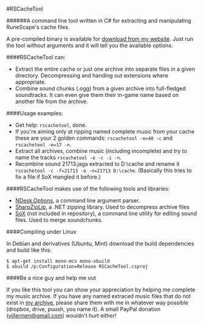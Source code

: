 #RSCacheTool

######A command line tool written in C# for extracting and manipulating RuneScape's cache files.

A pre-compiled binary is available for [download from my website](https://villermen.com/browser/?d=rscachetool). Just run the tool without arguments and it will tell you the available options.

####RSCacheTool can:

 - Extract the entire cache or just one archive into separate files in a given directory. Decompressing and handing out extensions where appropriate.
 - Combine sound chunks (.ogg) from a given archive into full-fledged soundtracks. It can even give them their in-game name based on another file from the archive.
 
####Usage examples:

 - Get help: `rscachetool`, done.
 - If you're aiming only at ripping named complete music from your cache these are your 2 golden commands: `rscachetool -e=40 -c` and `rscachetool -e=17 -n`.
 - Extract all archives, combine music (including incomplete) and try to name the tracks `rscachetool -e -c -i -n`.
 - Recombine sound 21713.jaga extracted to D:\cache and rename it `rscachetool -c -f=21713 -o -n=21713 D:\cache`. (Basically this tries to fix a file if SoX mangled it before.)

####RSCacheTool makes use of the following tools and libraries:

 - [NDesk.Options](http://www.ndesk.org/Options), a command line argument parser.
 - [SharpZipLip](http://icsharpcode.github.io/SharpZipLib/), a .NET zipping library. Used to decompress archive files
 - [SoX](http://sox.sourceforge.net/) (not included in repository), a command line utility for editing sound files. Used to merge soundchunks.

####Compiling under Linux

In Debian and derivatives (Ubuntu, Mint) download the build dependencies and build like this:

	$ apt-get install mono-mcs mono-xbuild
	$ xbuild /p:Configuration=Release RSCacheTool.csproj


####Be a nice guy and help me out

If you like this tool you can show your appreciation by helping me complete my music archive. If you have any named extraced music files that do not exist in [my archive](https://villermen.com/browser/?d=music/Runescape%203), please share them with me in whatever way possible (dropbox, drive, puush, you name it). A small PayPal donation (villermen@gmail.com) wouldn't hurt either!
